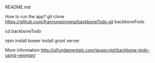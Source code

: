 README.md

How to run the app?
git clone https://github.com/frannunezrivera/backboneTodo.git backboneTodo

cd backboneTodo

npm install
bower install
grunt server

More information
http://uifundamentals.com/javascript/backbone-todo-using-yeoman/ ‎